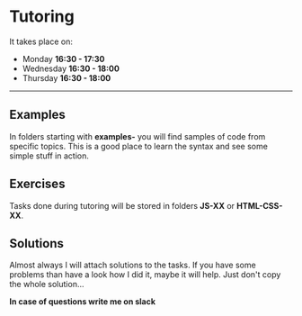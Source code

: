 # Tutoring
It takes place on:
- Monday **16:30 - 17:30**
- Wednesday **16:30 - 18:00**
- Thursday **16:30 - 18:00**

---

## Examples
In folders starting with **examples-** you will find samples of code from specific topics. This is a good place to learn the syntax and see some simple stuff in action.

## Exercises
Tasks done during tutoring will be stored in folders **JS-XX** or **HTML-CSS-XX**.

## Solutions
Almost always I will attach solutions to the tasks. If you have some problems than have a look how I did it, maybe it will help. Just don't copy the whole solution...

**In case of questions write me on slack**


